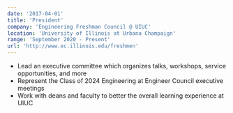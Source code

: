 ```yaml
---
date: '2017-04-01'
title: 'President'
company: 'Engineering Freshman Council @ UIUC'
location: 'University of Illinois at Urbana Champaign'
range: 'September 2020 - Present'
url: 'http://www.ec.illinois.edu/freshmen'
---
```


- Lead an executive committee which organizes talks, workshops, service opportunities, and more
- Represent the Class of 2024 Engineering at Engineer Council executive meetings
- Work with deans and faculty to better the overall learning experience at UIUC
